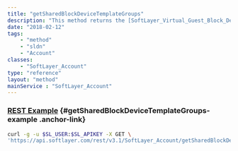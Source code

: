 ```yaml
---
title: "getSharedBlockDeviceTemplateGroups"
description: "This method returns the [SoftLayer_Virtual_Guest_Block_Device_Template_Group](/reference/datatypes/SoftLayer_Virtual_Guest_Block_Device_Template_Group) objects that have been shared with this account "
date: "2018-02-12"
tags:
    - "method"
    - "sldn"
    - "Account"
classes:
    - "SoftLayer_Account"
type: "reference"
layout: "method"
mainService : "SoftLayer_Account"
---
```


### [REST Example](#getSharedBlockDeviceTemplateGroups-example) <a href="/article/rest/"><i class="fas fa-question"></i></a> {#getSharedBlockDeviceTemplateGroups-example .anchor-link} 
```bash
curl -g -u $SL_USER:$SL_APIKEY -X GET \
'https://api.softlayer.com/rest/v3.1/SoftLayer_Account/getSharedBlockDeviceTemplateGroups'
```
